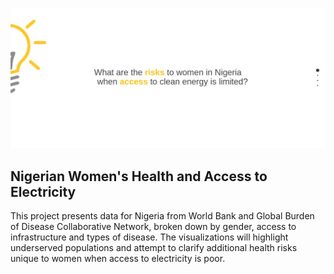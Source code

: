 ![Site Preview](preview.png)

## Nigerian Women's Health and Access to Electricity

This project presents data for Nigeria from World Bank and Global Burden of Disease Collaborative Network, broken down by gender, access to infrastructure and types of disease.  The visualizations will highlight underserved populations and attempt to clarify additional health risks unique to women when access to electricity is poor.  
